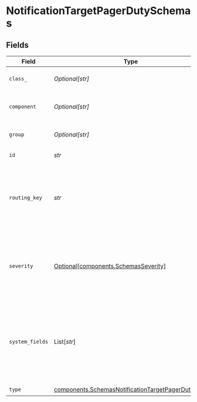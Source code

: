 # NotificationTargetPagerDutySchemas


## Fields

| Field                                                                                                                  | Type                                                                                                                   | Required                                                                                                               | Description                                                                                                            |
| ---------------------------------------------------------------------------------------------------------------------- | ---------------------------------------------------------------------------------------------------------------------- | ---------------------------------------------------------------------------------------------------------------------- | ---------------------------------------------------------------------------------------------------------------------- |
| `class_`                                                                                                               | *Optional[str]*                                                                                                        | :heavy_minus_sign:                                                                                                     | Optional, default class value                                                                                          |
| `component`                                                                                                            | *Optional[str]*                                                                                                        | :heavy_minus_sign:                                                                                                     | Optional, default component value                                                                                      |
| `group`                                                                                                                | *Optional[str]*                                                                                                        | :heavy_minus_sign:                                                                                                     | Optional, default group value                                                                                          |
| `id`                                                                                                                   | *str*                                                                                                                  | :heavy_check_mark:                                                                                                     | Unique ID for this output                                                                                              |
| `routing_key`                                                                                                          | *str*                                                                                                                  | :heavy_check_mark:                                                                                                     | This is the 32 character Integration Key for an integration on a service or on a global ruleset.                       |
| `severity`                                                                                                             | [Optional[components.SchemasSeverity]](../../models/components/schemasseverity.md)                                     | :heavy_minus_sign:                                                                                                     | Default value for message severity, will be overwritten by value of __severity if set. Defaults to info.               |
| `system_fields`                                                                                                        | List[*str*]                                                                                                            | :heavy_minus_sign:                                                                                                     | Set of fields to automatically add to events using this output. E.g.: cribl_pipe, c*. Wildcards supported.             |
| `type`                                                                                                                 | [components.SchemasNotificationTargetPagerDutyType](../../models/components/schemasnotificationtargetpagerdutytype.md) | :heavy_check_mark:                                                                                                     | N/A                                                                                                                    |